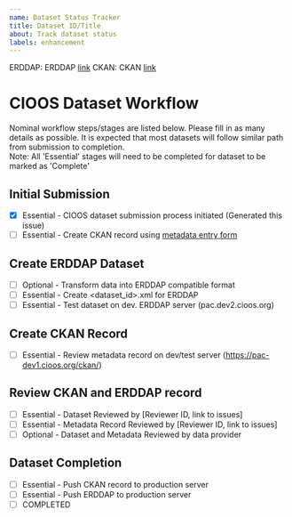 ```yaml
---
name: Dataset Status Tracker
title: Dataset ID/Title
about: Track dataset status
labels: enhancement
---
```


ERDDAP: ERDDAP [link]()
CKAN: CKAN [link]()

# CIOOS Dataset Workflow
Nominal workflow steps/stages are listed below. Please fill in as many details as possible. It is expected that most datasets will follow similar path from submission to completion. \
Note: All 'Essential' stages will need to be completed for dataset to be marked as 'Complete'

## Initial Submission
- [x] Essential - CIOOS dataset submission process initiated (Generated this issue)
- [ ] Essential - Create CKAN record using [metadata entry form](https://cioos-siooc.github.io/metadata-entry-form)

## Create ERDDAP Dataset
- [ ] Optional - Transform data into ERDDAP compatible format
- [ ] Essential - Create <dataset_id>.xml for ERDDAP
- [ ] Essential - Test dataset on dev. ERDDAP server (pac.dev2.cioos.org)

## Create CKAN Record
- [ ] Essential - Review metadata record on dev/test server (https://pac-dev1.cioos.org/ckan/)

## Review CKAN and ERDDAP record
- [ ] Essential - Dataset Reviewed by [Reviewer ID, link to issues]
- [ ] Essential - Metadata Record Reviewed by [Reviewer ID, link to issues]
- [ ] Optional - Dataset and Metadata Reviewed by data provider

## Dataset Completion
- [ ] Essential - Push CKAN record to production server
- [ ] Essential - Push ERDDAP to production server
- [ ] COMPLETED
